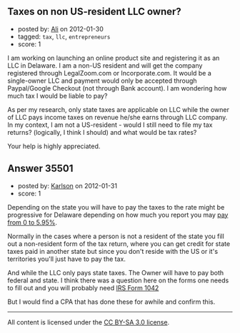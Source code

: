 ## Taxes on non US-resident LLC owner?

- posted by: [Ali](https://stackexchange.com/users/-1/10248-ali) on 2012-01-30
- tagged: `tax`, `llc`, `entrepreneurs`
- score: 1

I am working on launching an online product site and registering it as an LLC in Delaware. I am a non-US resident and will get the company registered through LegalZoom.com or Incorporate.com. It would be a single-owner LLC and payment would only be accepted through Paypal/Google Checkout (not through Bank account). I am wondering how much tax I would be liable to pay? 

As per my research, only state taxes are applicable on LLC while the owner of LLC pays income taxes on revenue he/she earns through LLC company. In my context, I am not a US-resident - would I still need to file my tax returns? (logically, I think I should) and what would be tax rates?

Your help is highly appreciated.



## Answer 35501

- posted by: [Karlson](https://stackexchange.com/users/-1/15252-karlson) on 2012-01-31
- score: 1

Depending on the state you will have to pay the taxes to the rate might be progressive for Delaware depending on how much you report you may [pay from 0 to 5.95%](http://www.bankrate.com/brm/itax/edit/state/profiles/state_tax_Dela.asp).

Normally in the cases where a person is not a resident of the state you fill out a non-resident form of the tax return, where you can get credit for state taxes paid in another state but since you don't reside with the US or it's territories you'll just have to pay the tax.

And while the LLC only pays state taxes.  The Owner will have to pay both federal and state.  I think there was a question here on the forms one needs to fill out and you will probably need [IRS Form 1042](http://www.irs.gov/pub/irs-pdf/f1042.pdf)

But I would find a CPA that has done these for awhile and confirm this.



---

All content is licensed under the [CC BY-SA 3.0 license](https://creativecommons.org/licenses/by-sa/3.0/).
